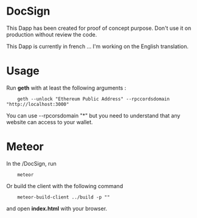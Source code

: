 # DocSign
This Dapp has been created for proof of concept purpose. Don't use it on production without review the code.

This Dapp is currently in french ... I'm working on the English translation.


# Usage

Run **geth** with at least the following arguments :

		geth --unlock "Ethereum Public Address" --rpccordsdomain "http://localhost:3000"

You can use --rpcorsdomain "*" but you need to understand that any website can access to your wallet.

# Meteor

In the /DocSign, run 

		meteor

Or build the client with the following command 

		meteor-build-client ../build -p ""

and open **index.html** with your browser.  
